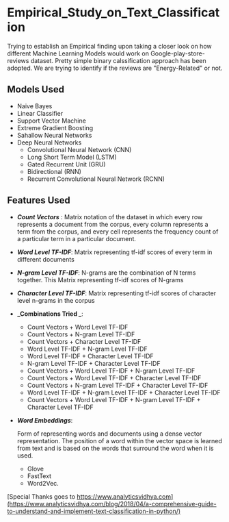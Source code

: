 # Empirical_Study_on_Text_Classification

Trying to establish an Empirical finding upon taking a closer look on how different Machine Learning Models would work on Google-play-store-reviews dataset. Pretty simple binary calssification approach has been adopted. We are trying to identify if the reviews are "Energy-Related" or not.

## Models Used
* Naive Bayes
* Linear Classifier
* Support Vector Machine
* Extreme Gradient Boosting
* Sahallow Neural Networks
* Deep Neural Networks
  - Convolutional Neural Network (CNN)
  - Long Short Term Model (LSTM)
  - Gated Recurrent Unit (GRU)
  - Bidirectional (RNN)
  - Recurrent Convolutional Neural Network (RCNN)

## Features Used
* **_Count Vectors_** :
  Matrix notation of the dataset in which every row represents a document from the corpus, every column represents a term from the  corpus, and every cell represents the frequency count of a particular term in a particular document.
* **_Word Level TF-IDF_**:
  Matrix representing tf-idf scores of every term in different documents
* **_N-gram Level TF-IDF_**:
  N-grams are the combination of N terms together. This Matrix representing tf-idf scores of N-grams
* **_Character Level TF-IDF_**:
  Matrix representing tf-idf scores of character level n-grams in the corpus
* **_Combinations Tried _**:
  - Count Vectors + Word Level TF-IDF
  - Count Vectors + N-gram Level TF-IDF
  - Count Vectors + Character Level TF-IDF
  - Word Level TF-IDF + N-gram Level TF-IDF
  - Word Level TF-IDF + Character Level TF-IDF
  - N-gram Level TF-IDF + Character Level TF-IDF
  - Count Vectors + Word Level TF-IDF + N-gram Level TF-IDF
  - Count Vectors + Word Level TF-IDF + Character Level TF-IDF
  - Count Vectors + N-gram Level TF-IDF + Character Level TF-IDF
  - Word Level TF-IDF + N-gram Level TF-IDF + Character Level TF-IDF
  - Count Vectors + Word Level TF-IDF + N-gram Level TF-IDF + Character Level TF-IDF
  
* **_Word Embeddings_**:

  Form of representing words and documents using a dense vector representation. The position of a word within the vector space is learned from text and is based on the words that surround the word when it is used. 
  * Glove
  * FastText
  * Word2Vec.
  
[Special Thanks goes to https://www.analyticsvidhya.com](https://www.analyticsvidhya.com/blog/2018/04/a-comprehensive-guide-to-understand-and-implement-text-classification-in-python/)
